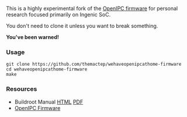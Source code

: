 This is a highly experimental fork of the [OpenIPC firmware][1] 
for personal research focused primarily on Ingenic SoC.

You don't need to clone it unless you want to break something.

__You've been warned!__

### Usage

```
git clone https://github.com/themactep/wehaveopenipcathome-firmware
cd wehaveopenipcathome-firmware
make
```

### Resources

- Buildroot Manual [HTML](https://buildroot.org/downloads/manual/manual.html) [PDF](https://nightly.buildroot.org/manual.pdf)
- [OpenIPC Firmware](https://github.com/openipc/firmware)

[1]: https://github.com/OpenIPC/firmware
